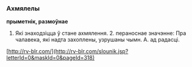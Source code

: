 ### Ахмялелы
**прыметнік, размоўнае**

1. Які знаходзіцца ў стане ахмялення. 2. пераноснае значэнне: Пра чалавека, які надта захоплены, узрушаны чымн. А. ад радасці.

<a rel="author">[http://rv-blr.com/](http://rv-blr.com/slounik.jsp?letterId=0&maskId=0&pageId=318)</a>
